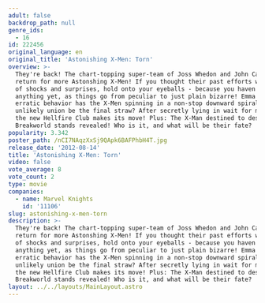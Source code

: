 ```yaml
---
adult: false
backdrop_path: null
genre_ids:
  - 16
id: 222456
original_language: en
original_title: 'Astonishing X-Men: Torn'
overview: >-
  They're back! The chart-topping super-team of Joss Whedon and John Cassaday
  return for more Astonshing X-Men! If you thought their past efforts were full
  of shocks and surprises, hold onto your eyeballs - because you haven't seen
  anything yet, as things go from peculiar to just plain bizarre! Emma Frost's
  erratic behavior has the X-Men spinning in a non-stop downward spiral. Will an
  unlikely union be the final straw? After secretly lying in wait for months,
  the new Hellfire Club makes its move! Plus: The X-Man destined to destroy the
  Breakworld stands revealed! Who is it, and what will be their fate?
popularity: 3.342
poster_path: /nCI7NAqzXxSj9QApk6BAFPhbH4T.jpg
release_date: '2012-08-14'
title: 'Astonishing X-Men: Torn'
video: false
vote_average: 8
vote_count: 2
type: movie
companies:
  - name: Marvel Knights
    id: '11106'
slug: astonishing-x-men-torn
description: >-
  They're back! The chart-topping super-team of Joss Whedon and John Cassaday
  return for more Astonshing X-Men! If you thought their past efforts were full
  of shocks and surprises, hold onto your eyeballs - because you haven't seen
  anything yet, as things go from peculiar to just plain bizarre! Emma Frost's
  erratic behavior has the X-Men spinning in a non-stop downward spiral. Will an
  unlikely union be the final straw? After secretly lying in wait for months,
  the new Hellfire Club makes its move! Plus: The X-Man destined to destroy the
  Breakworld stands revealed! Who is it, and what will be their fate?
layout: ../../layouts/MainLayout.astro
---
```


